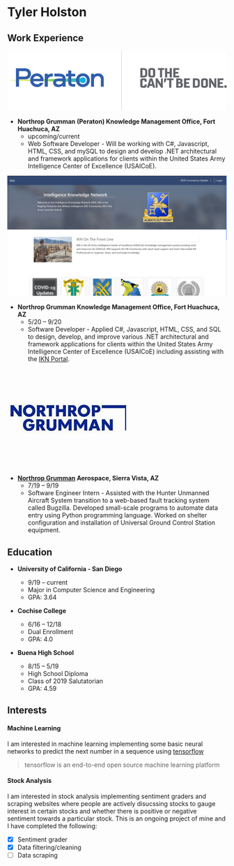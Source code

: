 # Tyler Holston

## Work Experience
![Peraton](img/Peraton.png "Peraton Logo")

- **Northrop Grumman (Peraton) Knowledge Management Office, Fort Huachuca, AZ**
    - upcoming/current
    - Web Software Developer - Will be working with C#, Javascript, HTML, CSS, and mySQL to design and develop .NET architectural and framework applications for clients within the United States Army Intelligence Center of Excellence (USAICoE).

![Northrop Grumman](img/IKN-Portal-Page.jpg "IKN Portal")

- **Northrop Grumman Knowledge Management Office, Fort Huachuca, AZ**
    - 5/20 – 9/20 
    - Software Developer - Applied C#, Javascript, HTML, CSS, and SQL to design, develop, and improve various .NET architectural and framework applications for clients within the United States Army Intelligence Center of Excellence (USAICoE) including assisting with the [IKN Portal](https://www.ikn.army.mil/).  

![Northrop Grumman](img/NG.jpg "Northrop Grumman Logo")

- **[Northrop Grumman](https://www.northropgrumman.com) Aerospace, Sierra Vista, AZ**
    - 7/19 – 9/19 
    - Software Engineer Intern - Assisted with the Hunter Unmanned Aircraft System transition to a web-based fault tracking system called Bugzilla. Developed small-scale programs to automate data entry using Python programming language. Worked on shelter configuration and installation of Universal Ground Control Station equipment.

## Education
- **University of California - San Diego**
    - 9/19 – current
    - Major in Computer Science and Engineering
    - GPA: 3.64

- **Cochise College**
    - 6/16 – 12/18
    - Dual Enrollment
    - GPA: 4.0

- **Buena High School**
    - 8/15 – 5/19 
    - High School Diploma
    - Class of 2019 Salutatorian
    - GPA: 4.59

## Interests

#### Machine Learning
I am interested in machine learning implementing some basic neural networks to predict the next number in a sequence using [tensorflow](https://www.tensorflow.org/)
> tensorflow is an end-to-end open source machine learning platform

#### Stock Analysis
I am interested in stock analysis implementing sentiment graders and scraping websites where people are actively disucssing stocks to gauge interest in certain stocks and whether there is positive or negative sentiment towards a particular stock. This is an ongoing project of mine and I have completed the following:
- [x] Sentiment grader
- [x] Data filtering/cleaning
- [ ] Data scraping